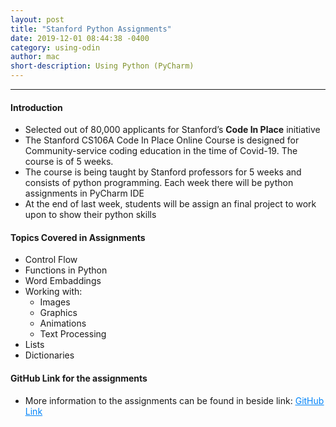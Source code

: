 ```yaml
---
layout: post
title: "Stanford Python Assignments"
date: 2019-12-01 08:44:38 -0400
category: using-odin
author: mac
short-description: Using Python (PyCharm)
---
```


-----

<h4>Introduction</h4>
<ul>
<li>Selected out of 80,000 applicants for Stanford’s <b>Code In Place</b> initiative</li>
<li>The Stanford CS106A Code In Place Online Course is designed for Community-service coding education in the time of Covid-19. The course is of 5 weeks.</li>
<li>The course is being taught by Stanford professors for 5 weeks and consists of python programming. Each week there will be python assignments in PyCharm IDE</li>
<li>At the end of last week, students will be assign an final project to work upon to show their python skills</li>

</ul>


<h4>Topics Covered in Assignments</h4>
<ul>
<li>Control Flow</li>
<li>Functions in Python</li>
<li>Word Embaddings</li>
<li>Working with:
	<ul>
		<li>Images</li>
		<li>Graphics</li>
		<li>Animations</li>
		<li>Text Processing</li>
	</ul>
</li>
<li>Lists</li>
<li>Dictionaries</li>
</ul>


<h4>GitHub Link for the assignments</h4>
<ul>
<li>More information to the assignments can be found in beside link: <a href="https://github.com/chigzz-github/StanfordCourse2020_Python" target="_blank" style="color:#0385F9"><u>GitHub Link</u></a></li>
</ul>